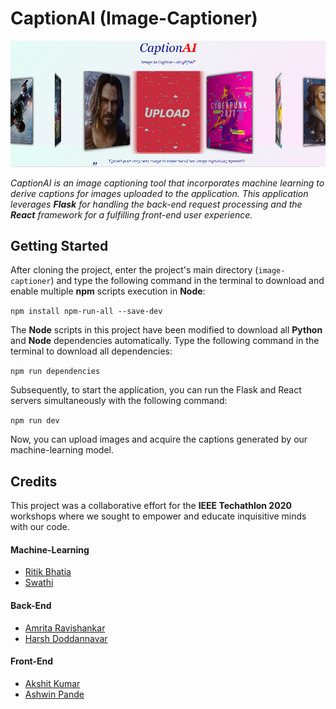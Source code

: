 # CaptionAI (Image-Captioner)

![](./src/others/sample.png "CaptionAI")

_CaptionAI is an image captioning tool that incorporates machine learning to derive captions for images uploaded to the application. This application leverages **Flask** for handling the back-end request processing and the **React** framework for a fulfilling front-end user experience._

## Getting Started

After cloning the project, enter the project's main directory (`image-captioner`) and type the following command in the terminal to download and enable multiple **npm** scripts execution in **Node**:

`npm install npm-run-all --save-dev`

The **Node** scripts in this project have been modified to download all **Python** and **Node** dependencies automatically. Type the following command in the terminal to download all dependencies:

`npm run dependencies`

Subsequently, to start the application, you can run the Flask and React servers simultaneously with the following command:

`npm run dev`

Now, you can upload images and acquire the captions generated by our machine-learning model.

## Credits

This project was a collaborative effort for the **IEEE Techathlon 2020** workshops where we sought to empower and educate inquisitive minds with our code.

#### Machine-Learning

- [Ritik Bhatia](https://github.com/ritikbhatia)
- [Swathi](https://github.com/swakv)

#### Back-End

- [Amrita Ravishankar](https://github.com/amritaravishankar)
- [Harsh Doddannavar](https://github.com/Harsh3563)

#### Front-End

- [Akshit Kumar](https://github.com/swankyhacker)
- [Ashwin Pande](https://github.com/ashwin2201)
